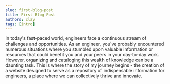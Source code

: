```yaml
---
slug: first-blog-post
title: First Blog Post
authors: clay
tags: [intro]
---
```


In today's fast-paced world, engineers face a continuous stream of challenges and opportunities. As an engineer, you've probably encountered numerous situations where you stumbled upon valuable information or resources that could benefit you and your peers in your day-to-day work. However, organizing and cataloging this wealth of knowledge can be a daunting task. This is where the story of my journey begins - the creation of a website designed to serve as a repository of indispensable information for engineers, a place where we can collectively thrive and innovate.

